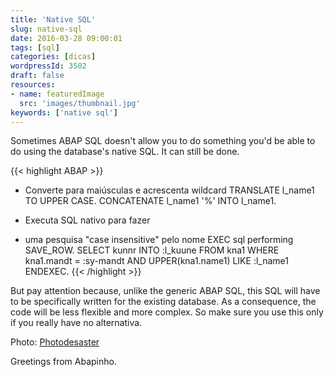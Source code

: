 ```yaml
---
title: 'Native SQL'
slug: native-sql
date: 2016-03-28 09:00:01
tags: [sql]
categories: [dicas]
wordpressId: 3502
draft: false
resources:
- name: featuredImage
  src: 'images/thumbnail.jpg'
keywords: ['native sql']
---
```

Sometimes ABAP SQL doesn't allow you to do something you'd be able to do using the database's native SQL. It can still be done.


{{< highlight ABAP >}}
* Converte para maiúsculas e acrescenta wildcard
  TRANSLATE l_name1 TO UPPER CASE.
  CONCATENATE l_name1 '%' INTO l_name1.

* Executa SQL nativo para fazer
* uma pesquisa "case insensitive" pelo nome
  EXEC sql performing SAVE_ROW.
    SELECT kunnr
           INTO :l_kuune
           FROM kna1
           WHERE kna1.mandt        =    :sy-mandt
           AND   UPPER(kna1.name1) LIKE :l_name1
  ENDEXEC.
{{< /highlight >}}

But pay attention because, unlike the generic ABAP SQL, this SQL will have to be specifically written for the existing database. As a consequence, the code will be less flexible and more complex. So make sure you use this only if you really have no alternativa.

Photo: [Photodesaster][1]

Greetings from Abapinho.

   [1]: https://www.flickr.com/photos/photodesaster/14417565779/
